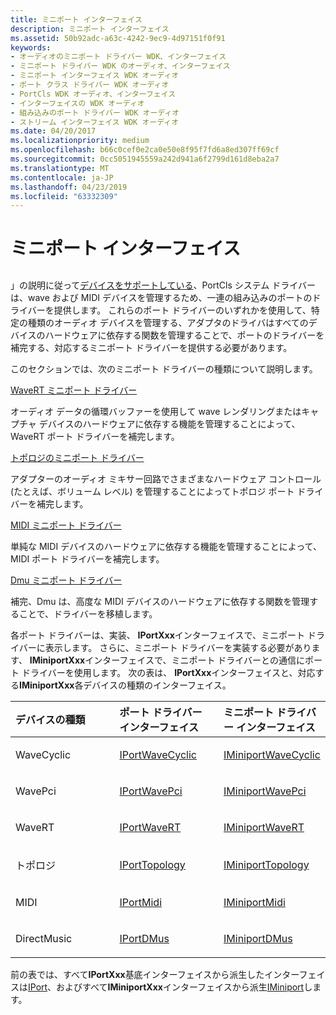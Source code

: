 ```yaml
---
title: ミニポート インターフェイス
description: ミニポート インターフェイス
ms.assetid: 50b92adc-a63c-4242-9ec9-4d97151f0f91
keywords:
- オーディオのミニポート ドライバー WDK、インターフェイス
- ミニポート ドライバー WDK のオーディオ、インターフェイス
- ミニポート インターフェイス WDK オーディオ
- ポート クラス ドライバー WDK オーディオ
- PortCls WDK オーディオ、インターフェイス
- インターフェイスの WDK オーディオ
- 組み込みのポート ドライバー WDK オーディオ
- ストリーム インターフェイス WDK オーディオ
ms.date: 04/20/2017
ms.localizationpriority: medium
ms.openlocfilehash: b66c0cef0e2ca0e50e8f95f7fd6a8ed307ff69cf
ms.sourcegitcommit: 0cc5051945559a242d941a6f2799d161d8eba2a7
ms.translationtype: MT
ms.contentlocale: ja-JP
ms.lasthandoff: 04/23/2019
ms.locfileid: "63332309"
---
```

# <a name="miniport-interfaces"></a>ミニポート インターフェイス


## <span id="miniport_interfaces"></span><span id="MINIPORT_INTERFACES"></span>


」の説明に従って[デバイスをサポートしている](supporting-a-device.md)、PortCls システム ドライバーは、wave および MIDI デバイスを管理するため、一連の組み込みのポートのドライバーを提供します。 これらのポート ドライバーのいずれかを使用して、特定の種類のオーディオ デバイスを管理する、アダプタのドライバはすべてのデバイスのハードウェアに依存する関数を管理することで、ポートのドライバーを補完する、対応するミニポート ドライバーを提供する必要があります。

このセクションでは、次のミニポート ドライバーの種類について説明します。

[WaveRT ミニポート ドライバー](wavert-miniport-driver.md)

オーディオ データの循環バッファーを使用して wave レンダリングまたはキャプチャ デバイスのハードウェアに依存する機能を管理することによって、WaveRT ポート ドライバーを補完します。

[トポロジのミニポート ドライバー](topology-miniport-driver.md)

アダプターのオーディオ ミキサー回路でさまざまなハードウェア コントロール (たとえば、ボリューム レベル) を管理することによってトポロジ ポート ドライバーを補完します。

[MIDI ミニポート ドライバー](midi-miniport-driver.md)

単純な MIDI デバイスのハードウェアに依存する機能を管理することによって、MIDI ポート ドライバーを補完します。

[Dmu ミニポート ドライバー](dmus-miniport-driver.md)

補完、Dmu は、高度な MIDI デバイスのハードウェアに依存する関数を管理することで、ドライバーを移植します。

各ポート ドライバーは、実装、 **IPortXxx**インターフェイスで、ミニポート ドライバーに表示します。 さらに、ミニポート ドライバーを実装する必要があります、 **IMiniportXxx**インターフェイスで、ミニポート ドライバーとの通信にポート ドライバーを使用します。 次の表は、 **IPortXxx**インターフェイスと、対応する**IMiniportXxx**各デバイスの種類のインターフェイス。

<table>
<colgroup>
<col width="33%" />
<col width="33%" />
<col width="33%" />
</colgroup>
<thead>
<tr class="header">
<th align="left">デバイスの種類</th>
<th align="left">ポート ドライバー インターフェイス</th>
<th align="left">ミニポート ドライバー インターフェイス</th>
</tr>
</thead>
<tbody>
<tr class="odd">
<td align="left"><p>WaveCyclic</p></td>
<td align="left"><p><a href="https://msdn.microsoft.com/library/windows/hardware/ff536899" data-raw-source="[IPortWaveCyclic](https://msdn.microsoft.com/library/windows/hardware/ff536899)">IPortWaveCyclic</a></p></td>
<td align="left"><p><a href="https://msdn.microsoft.com/library/windows/hardware/ff536714" data-raw-source="[IMiniportWaveCyclic](https://msdn.microsoft.com/library/windows/hardware/ff536714)">IMiniportWaveCyclic</a></p></td>
</tr>
<tr class="even">
<td align="left"><p>WavePci</p></td>
<td align="left"><p><a href="https://msdn.microsoft.com/library/windows/hardware/ff536905" data-raw-source="[IPortWavePci](https://msdn.microsoft.com/library/windows/hardware/ff536905)">IPortWavePci</a></p></td>
<td align="left"><p><a href="https://msdn.microsoft.com/library/windows/hardware/ff536724" data-raw-source="[IMiniportWavePci](https://msdn.microsoft.com/library/windows/hardware/ff536724)">IMiniportWavePci</a></p></td>
</tr>
<tr class="odd">
<td align="left"><p>WaveRT</p></td>
<td align="left"><p><a href="https://msdn.microsoft.com/library/windows/hardware/ff536920" data-raw-source="[IPortWaveRT](https://msdn.microsoft.com/library/windows/hardware/ff536920)">IPortWaveRT</a></p></td>
<td align="left"><p><a href="https://msdn.microsoft.com/library/windows/hardware/ff536737" data-raw-source="[IMiniportWaveRT](https://msdn.microsoft.com/library/windows/hardware/ff536737)">IMiniportWaveRT</a></p></td>
</tr>
<tr class="even">
<td align="left"><p>トポロジ</p></td>
<td align="left"><p><a href="https://msdn.microsoft.com/library/windows/hardware/ff536896" data-raw-source="[IPortTopology](https://msdn.microsoft.com/library/windows/hardware/ff536896)">IPortTopology</a></p></td>
<td align="left"><p><a href="https://msdn.microsoft.com/library/windows/hardware/ff536712" data-raw-source="[IMiniportTopology](https://msdn.microsoft.com/library/windows/hardware/ff536712)">IMiniportTopology</a></p></td>
</tr>
<tr class="odd">
<td align="left"><p>MIDI</p></td>
<td align="left"><p><a href="https://msdn.microsoft.com/library/windows/hardware/ff536891" data-raw-source="[IPortMidi](https://msdn.microsoft.com/library/windows/hardware/ff536891)">IPortMidi</a></p></td>
<td align="left"><p><a href="https://msdn.microsoft.com/library/windows/hardware/ff536703" data-raw-source="[IMiniportMidi](https://msdn.microsoft.com/library/windows/hardware/ff536703)">IMiniportMidi</a></p></td>
</tr>
<tr class="even">
<td align="left"><p>DirectMusic</p></td>
<td align="left"><p><a href="https://msdn.microsoft.com/library/windows/hardware/ff536879" data-raw-source="[IPortDMus](https://msdn.microsoft.com/library/windows/hardware/ff536879)">IPortDMus</a></p></td>
<td align="left"><p><a href="https://msdn.microsoft.com/library/windows/hardware/ff536699" data-raw-source="[IMiniportDMus](https://msdn.microsoft.com/library/windows/hardware/ff536699)">IMiniportDMus</a></p></td>
</tr>
</tbody>
</table>

 

前の表では、すべて**IPortXxx**基底インターフェイスから派生したインターフェイスは[IPort](https://msdn.microsoft.com/library/windows/hardware/ff536842)、およびすべて**IMiniportXxx**インターフェイスから派生[IMiniport](https://msdn.microsoft.com/library/windows/hardware/ff536698)します。

 

 




